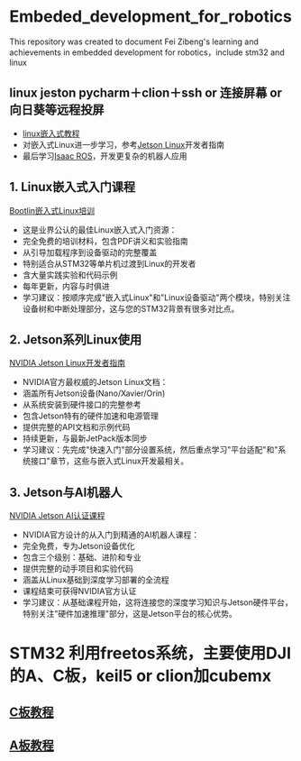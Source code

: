 # Embeded_development_for_robotics
This repository was created to document Fei Zibeng's learning and achievements in embedded development for robotics，include stm32 and linux
## linux jeston pycharm＋clion＋ssh or 连接屏幕 or 向日葵等远程投屏
- [linux嵌入式教程](https://bootlin.com/training/embedded-linux/)
- 对嵌入式Linux进一步学习，参考[Jetson Linux](https://docs.nvidia.com/jetson/archives/r34.1/DeveloperGuide/index.html)开发者指南
- 最后学习[Isaac ROS](https://github.com/NVIDIA-ISAAC-ROS/isaac_ros_common)，开发更复杂的机器人应用
## 1. Linux嵌入式入门课程
[Bootlin嵌入式Linux培训](https://bootlin.com/training/embedded-linux/)
- 这是业界公认的最佳Linux嵌入式入门资源：
- 完全免费的培训材料，包含PDF讲义和实验指南
- 从引导加载程序到设备驱动的完整覆盖
- 特别适合从STM32等单片机过渡到Linux的开发者
- 含大量实践实验和代码示例
- 每年更新，内容与时俱进
- 学习建议：按顺序完成"嵌入式Linux"和"Linux设备驱动"两个模块，特别关注设备树和中断处理部分，这与您的STM32背景有很多对比点。
## 2. Jetson系列Linux使用
[NVIDIA Jetson Linux开发者指南](https://docs.nvidia.com/jetson/jetpack/index.html)
- NVIDIA官方最权威的Jetson Linux文档：
- 涵盖所有Jetson设备(Nano/Xavier/Orin)
- 从系统安装到硬件接口的完整参考
- 包含Jetson特有的硬件加速和电源管理
- 提供完整的API文档和示例代码
- 持续更新，与最新JetPack版本同步
- 学习建议：先完成"快速入门"部分设置系统，然后重点学习"平台适配"和"系统接口"章节，这些与嵌入式Linux开发最相关。
## 3. Jetson与AI机器人
[NVIDIA Jetson AI认证课程](https://developer.nvidia.com/embedded/learn/jetson-ai-certification-programs)
- NVIDIA官方设计的从入门到精通的AI机器人课程：
- 完全免费，专为Jetson设备优化
- 包含三个级别：基础、进阶和专业
- 提供完整的动手项目和实验代码
- 涵盖从Linux基础到深度学习部署的全流程
- 课程结束可获得NVIDIA官方认证
- 学习建议：从基础课程开始，这将连接您的深度学习知识与Jetson硬件平台，特别关注"硬件加速推理"部分，这是Jetson平台的核心优势。
# STM32 利用freetos系统，主要使用DJI的A、C板，keil5 or clion加cubemx
## [C板教程](https://github.com/RoboMaster/Development-Board-C-Examples/tree/master)
## [A板教程](https://github.com/RoboMaster/DevelopmentBoard-Examples/tree/master)

